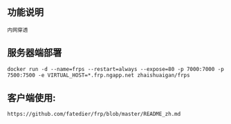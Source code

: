 ## 功能说明
    内网穿透

## 服务器端部署

```
docker run -d --name=frps --restart=always --expose=80 -p 7000:7000 -p 7500:7500 -e VIRTUAL_HOST=*.frp.ngapp.net zhaishuaigan/frps
```

## 客户端使用:  
    https://github.com/fatedier/frp/blob/master/README_zh.md